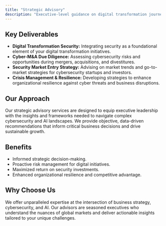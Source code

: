 ```yaml
---
title: "Strategic Advisory"
description: "Executive-level guidance on digital transformation journeys."
---
```


## Key Deliverables

*   **Digital Transformation Security:** Integrating security as a foundational element of your digital transformation initiatives.
*   **Cyber-M&A Due Diligence:** Assessing cybersecurity risks and opportunities during mergers, acquisitions, and divestitures.
*   **Security Market Entry Strategy:** Advising on market trends and go-to-market strategies for cybersecurity startups and investors.
*   **Crisis Management & Resilience:** Developing strategies to enhance organizational resilience against cyber threats and business disruptions.

## Our Approach

Our strategic advisory services are designed to equip executive leadership with the insights and frameworks needed to navigate complex cybersecurity and AI landscapes. We provide objective, data-driven recommendations that inform critical business decisions and drive sustainable growth.

## Benefits

*   Informed strategic decision-making.
*   Proactive risk management for digital initiatives.
*   Maximized return on security investments.
*   Enhanced organizational resilience and competitive advantage.

## Why Choose Us

We offer unparalleled expertise at the intersection of business strategy, cybersecurity, and AI. Our advisors are seasoned executives who understand the nuances of global markets and deliver actionable insights tailored to your unique challenges.